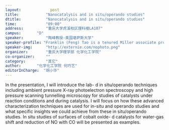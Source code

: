 ```yaml
---
layout: 			post
title:       	  "Nanocatalysis and in situ/operando studies"
dtitle:      	  "Nanocatalysis and in situ/operando studies"
time: 		  	  "09:00"
address:	  	  "重庆大学虎溪校区理科楼LA107"
campus:	  	  "D"
speaker:	   	  "陶峰教授-美国堪萨斯大学"
speaker-profile: "Franklin (Feng) Tao is a tenured Miller associate professor of chemical and petroleum engineering at Department of Chemical and Petroleum Engineering and of chemistry at Department of Chemistry at University of Kansas. He received a Ph.D. from Princeton University with a following postdoc research at University of California—Berkeley and Lawrence Berkeley National Laboratory. His research interests include heterogeneous catalysis for chemical transformations of small molecules to chemical and fuel feedstocks and for environmental remediation, application of catalysis to energy transformation, synthesis and catalysis of single-site &nbsp;l and oxide catalysts, development of in situ and operando characterization instruments/techniques for fundamental studies of catalyst surfaces under reaction conditions and during catalysis, and in situ and operando studies of structure and chemistry of catalysts with ambient-pressure X-ray photoelectron spectroscopy, ambient/high-pressure, high-temperature scanning tunneling microscopy, and environmental transmission electron spectroscopy. He published over 100 research articles. He is an elected fellow of Royal Society of Chemistry. He received&nbsp;Eugene P. Wigner&nbsp;Fellowship (2010), finalist prize of&nbsp;Gerhard Ertl&nbsp;Young investigator award (2011),&nbsp;Paul Holloway&nbsp;award of AVS (2012), NSF-career award, and Miller research award (2014). He is on the advisory editorial boards or editorial boards of several journals including&nbsp;Chemical Society Reviews,&nbsp;Catalysis Science & Technology, and&nbsp;Science China Materials."
speaker-img:	  "http://externie.com/nophoto.png"
organizer:		  "重庆大学理学部 化学化工学院"
co-organizer:	  ""
category:		  "其它"
author:		  "化学化工学院 何巧艺"
editorInCharge:  "胡小华"
---
```

In the presentation, I will introduce the lab- d in situ/operando techniques including ambient pressure X-ray photoelectron spectroscopy and high pressure scanning tunnelling microscopy for studies of catalysts under reaction conditions and during catalysis. I will focus on how these advanced characterization techniques are used for in-situ and operando studies and what specific insights we could achieve from these in situ/operando studies. In situ studies of surfaces of cobalt oxide- d catalysts for water-gas shift and reduction of NO with CO will be presented as examples.
